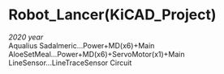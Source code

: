# Robot_Lancer(KiCAD_Project)

*2020 year* <br>
Aqualius Sadalmeric...Power+MD(x6)+Main <br>
AloeSetMeal...Power+MD(x6)+ServoMotor(x1)+Main <br>
LineSensor...LineTraceSensor Circuit <br>
